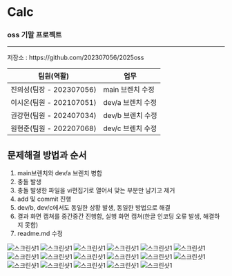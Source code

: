 <h1>Calc</h1>
<h3>oss 기말 프로젝트</h3>
<hr>
저장소 : https://github.com/202307056/2025oss

| 팀원(역활) | 업무 |
| -------- | -------- |
| 진의성(팀장 - 202307056) | main 브렌치 수정 |
| 이시온(팀원 - 202107051) | dev/a 브렌치 수정 |
| 권강현(팀원 - 202407034) | dev/b 브렌치 수정 |
| 원현준(팀원 - 202207068) | dev/c 브렌치 수정 |

<h2>문제해결 방법과 순서</h2>

1. main브렌치와 dev/a 브렌치 병합<br>
2. 충돌 발생<br>
3. 충돌 발생한 파일을 vi편집기로 열어서 맞는 부분만 남기고 제거<br>
4. add 및 commit 진행<br>
5. dev/b, dev/c에서도 동일한 상황 발생, 동일한 방법으로 해결<br>
6. 결과 화면 캡쳐를 중간중간 진행함, 실행 화면 캡쳐(한글 인코딩 오류 발생, 해결하지 못함)<br>
7. readme.md 수정<br>


![스크린샷1](images/Screenshot%20(1).png)
![스크린샷1](images/Screenshot%20(2).png)
![스크린샷1](images/Screenshot%20(3).png)
![스크린샷1](images/Screenshot%20(4).png)
![스크린샷1](images/Screenshot%20(5).png)
![스크린샷1](images/Screenshot%20(6).png)
![스크린샷1](images/Screenshot%20(7).png)
![스크린샷1](images/Screenshot%20(8).png)
![스크린샷1](images/Screenshot%20(9).png)
![스크린샷1](images/Screenshot%20(10).png)
![스크린샷1](images/Screenshot%20(11).png)
![스크린샷1](images/Screenshot%20(12).png)
![스크린샷1](images/Screenshot%20(13).png)
![스크린샷1](images/Screenshot%20(14).png)
![스크린샷1](images/Screenshot%20(15).png)
![스크린샷1](images/Screenshot%20(16).png)
![스크린샷1](images/Screenshot%20(17).png)